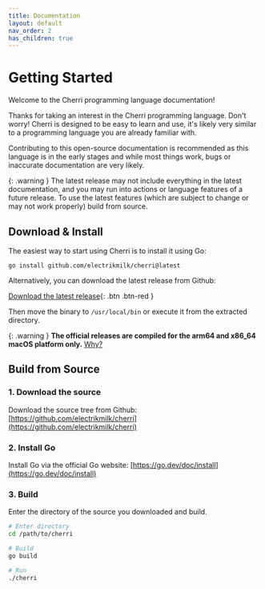 ```yaml
---
title: Documentation
layout: default
nav_order: 2
has_children: true
---
```


# Getting Started

Welcome to the Cherri programming language documentation!

Thanks for taking an interest in the Cherri programming language. Don't worry! Cherri is designed to be easy to learn and use, it's likely very similar to a programming language you are already familiar with.

Contributing to this open-source documentation is recommended as this language is in the early stages and while most
things work, bugs or inaccurate documentation are very likely.

{: .warning }
The latest release may not include everything in the latest documentation, and you may run into actions or language features of a future release. To use the latest features (which are subject to change or may not work properly) build from source.

## Download & Install

The easiest way to start using Cherri is to install it using Go:

```console
go install github.com/electrikmilk/cherri@latest
```

Alternatively, you can download the latest release from Github:

[Download the latest release](https://github.com/electrikmilk/cherri/releases){: .btn .btn-red }

Then move the binary to `/usr/local/bin` or execute it from the extracted directory.

{: .warning }
**The official releases are compiled for the arm64 and x86_64 macOS platform only.** [Why?](https://github.com/electrikmilk/cherri/wiki/Why-macOS-only%3F)

## Build from Source

### 1. Download the source

Download the source tree from Github: [https://github.com/electrikmilk/cherri](https://github.com/electrikmilk/cherri)

### 2. Install Go

Install Go via the official Go website: [https://go.dev/doc/install](https://go.dev/doc/install)

### 3. Build

Enter the directory of the source you downloaded and build.

```bash
# Enter directory
cd /path/to/cherri

# Build
go build

# Run
./cherri
```
